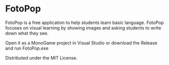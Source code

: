 # FotoPop

FotoPop is a free application to help students learn basic language. FotoPop focuses on visual learning by showing images and asking students to write down what they see.

Open it as a MonoGame project in Visual Studio or download the Release and run FotoPop.exe

Distributed under the MIT License.
